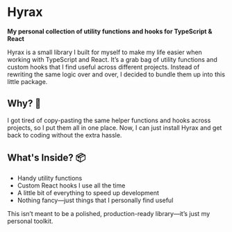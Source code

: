 # Hyrax 
**My personal collection of utility functions and hooks for TypeScript & React**  

Hyrax is a small library I built for myself to make my life easier when working with TypeScript and React. It’s a grab bag of utility functions and custom hooks that I find useful across different projects. Instead of rewriting the same logic over and over, I decided to bundle them up into this little package.  

## Why? 🤔  
I got tired of copy-pasting the same helper functions and hooks across projects, so I put them all in one place. Now, I can just install Hyrax and get back to coding without the extra hassle.  

## What's Inside? 📦  
- Handy utility functions  
- Custom React hooks I use all the time  
- A little bit of everything to speed up development  
- Nothing fancy—just things that I personally find useful  

This isn’t meant to be a polished, production-ready library—it’s just my personal toolkit.